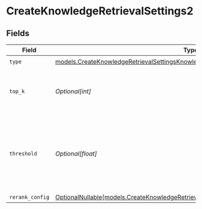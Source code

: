 # CreateKnowledgeRetrievalSettings2


## Fields

| Field                                                                                                                                                                | Type                                                                                                                                                                 | Required                                                                                                                                                             | Description                                                                                                                                                          |
| -------------------------------------------------------------------------------------------------------------------------------------------------------------------- | -------------------------------------------------------------------------------------------------------------------------------------------------------------------- | -------------------------------------------------------------------------------------------------------------------------------------------------------------------- | -------------------------------------------------------------------------------------------------------------------------------------------------------------------- |
| `type`                                                                                                                                                               | [models.CreateKnowledgeRetrievalSettingsKnowledgeResponse200Type](../models/createknowledgeretrievalsettingsknowledgeresponse200type.md)                             | :heavy_check_mark:                                                                                                                                                   | N/A                                                                                                                                                                  |
| `top_k`                                                                                                                                                              | *Optional[int]*                                                                                                                                                      | :heavy_minus_sign:                                                                                                                                                   | Used to filter chunks that are most similar to the query                                                                                                             |
| `threshold`                                                                                                                                                          | *Optional[float]*                                                                                                                                                    | :heavy_minus_sign:                                                                                                                                                   | Used to filter chunks that are most similar to the query. A value of `0` will be consider disabled.                                                                  |
| `rerank_config`                                                                                                                                                      | [OptionalNullable[models.CreateKnowledgeRetrievalSettingsKnowledgeResponseRerankConfig]](../models/createknowledgeretrievalsettingsknowledgeresponsererankconfig.md) | :heavy_minus_sign:                                                                                                                                                   | N/A                                                                                                                                                                  |